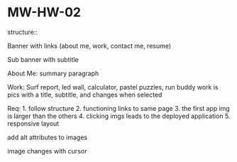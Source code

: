 # MW-HW-02

structure::

Banner with links (about me, work, contact me, resume)

Sub banner with subtitle

About Me: summary paragraph

Work: Surf report, led wall, calculator, pastel puzzles, run buddy
    work is pics with a title, subtitle, and changes when selected


Req:
    1. follow structure
    2. functioning links to same page
    3. the first app img is larger than the others
    4. clicking imgs leads to the deployed application
    5. responsive layout



add alt attributes to images


image changes with cursor